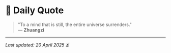 # 📜 Daily Quote

> "To a mind that is still, the entire universe surrenders."  
> — **Zhuangzi**

---

_Last updated: 20 April 2025 ⏳_
